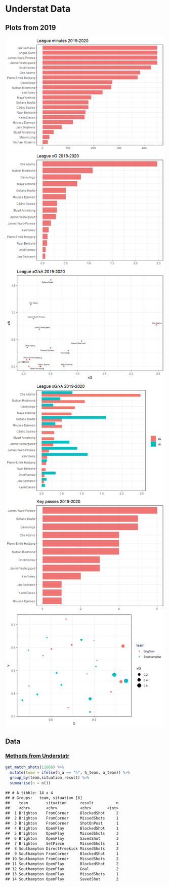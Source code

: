 
# Understat Data

## Plots from 2019

![](understat-southampton_files/figure-gfm/plots-1.png)<!-- -->![](understat-southampton_files/figure-gfm/plots-2.png)<!-- -->![](understat-southampton_files/figure-gfm/plots-3.png)<!-- -->![](understat-southampton_files/figure-gfm/plots-4.png)<!-- -->![](understat-southampton_files/figure-gfm/plots-5.png)<!-- -->![](understat-southampton_files/figure-gfm/plots-6.png)<!-- -->

## Data

### [Methods from Understatr](https://github.com/saintsnumbers/football-stats/blob/data-scraping/understat-scraper.md)

``` r
get_match_shots(11666) %>%
  mutate(team = ifelse(h_a == "h", h_team, a_team)) %>%
  group_by(team,situation,result) %>%
  summarise(n = n())
```

    ## # A tibble: 14 x 4
    ## # Groups:   team, situation [6]
    ##    team        situation      result          n
    ##    <chr>       <chr>          <chr>       <int>
    ##  1 Brighton    FromCorner     BlockedShot     2
    ##  2 Brighton    FromCorner     MissedShots     1
    ##  3 Brighton    FromCorner     ShotOnPost      1
    ##  4 Brighton    OpenPlay       BlockedShot     1
    ##  5 Brighton    OpenPlay       MissedShots     3
    ##  6 Brighton    OpenPlay       SavedShot       3
    ##  7 Brighton    SetPiece       MissedShots     1
    ##  8 Southampton DirectFreekick MissedShots     2
    ##  9 Southampton FromCorner     BlockedShot     1
    ## 10 Southampton FromCorner     MissedShots     2
    ## 11 Southampton OpenPlay       BlockedShot     2
    ## 12 Southampton OpenPlay       Goal            2
    ## 13 Southampton OpenPlay       MissedShots     1
    ## 14 Southampton OpenPlay       SavedShot       2
